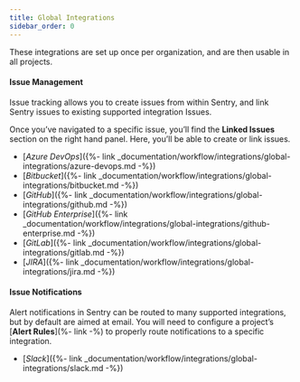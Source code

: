 ```yaml
---
title: Global Integrations
sidebar_order: 0
---
```


These integrations are set up once per organization, and are then usable in all projects.

#### Issue Management

Issue tracking allows you to create issues from within Sentry, and link Sentry issues to existing supported integration Issues.

Once you’ve navigated to a specific issue, you’ll find the **Linked Issues** section on the right hand panel. Here, you’ll be able to create or link issues.

-   [_Azure DevOps_]({%- link _documentation/workflow/integrations/global-integrations/azure-devops.md -%})
-   [_Bitbucket_]({%- link _documentation/workflow/integrations/global-integrations/bitbucket.md -%})
-   [_GitHub_]({%- link _documentation/workflow/integrations/global-integrations/github.md -%})
-   [_GitHub Enterprise_]({%- link _documentation/workflow/integrations/global-integrations/github-enterprise.md -%})
-   [_GitLab_]({%- link _documentation/workflow/integrations/global-integrations/gitlab.md -%})
-   [_JIRA_]({%- link _documentation/workflow/integrations/global-integrations/jira.md -%})

#### Issue Notifications

Alert notifications in Sentry can be routed to many supported integrations, but by default are aimed at email. You will need to configure a project’s [**Alert Rules**](%- link -%) to properly route notifications to a specific integration.

-   [_Slack_]({%- link _documentation/workflow/integrations/global-integrations/slack.md -%})

